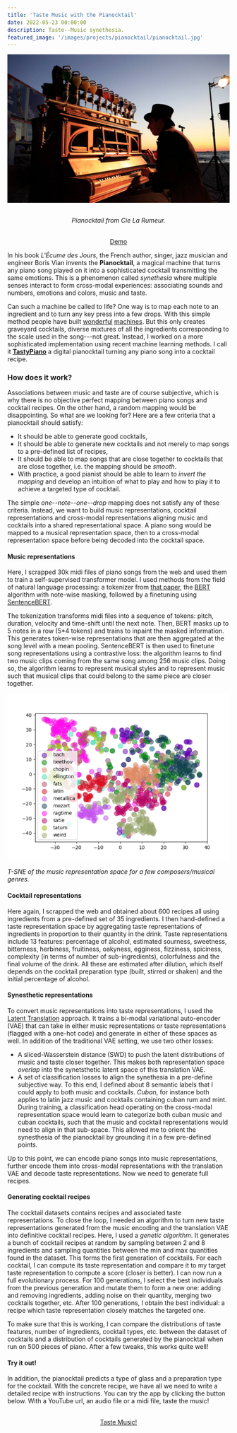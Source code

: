 ```yaml
---
title: 'Taste Music with the Pianocktail'
date: 2022-05-23 00:00:00
description: Taste--Music synethesia.
featured_image: '/images/projects/pianocktail/pianocktail.jpg'
---
```


<img class="image" src="/images/projects/pianocktail/pianocktail.jpg" alt="" style="margin-bottom:1em;"/>
<p class="legend" style="text-align:center; margin-top:1em;">
<i>Pianocktail from Cie La Rumeur.</i></p>

<br>
<center>
<a href="https://huggingface.co/spaces/ccolas/TastyPiano" class="btn">Demo</a>
</center>

<style>
.page li {
    margin-bottom: 0.3em;
    text-indent: -1em; 
    padding-left: 1em;
    font-size:12pt;
}
</style>

In his book *L'Écume des Jours*, the French author, singer, jazz musician and engineer Boris Vian invents the **Pianocktail**, a magical machine that turns any piano song 
played on it into a sophisticated cocktail transmitting the same emotions. This is a phenomenon called *synethesia* where multiple senses interact to form cross-modal 
experiences: associating sounds and numbers, emotions and colors, music and taste.

Can such a machine be called to life? One way is to map each note to an ingredient and to turn any key press into a few drops. With this simple method people have built
[wonderful](https://www.youtube.com/watch?v=pzsDOH-xtrs&list=PLC196AA37A2D1C066&index=3) [machines](https://www.youtube.com/watch?v=y0RJg7I2x34). But this only creates
graveyard cocktails, diverse mixtures of all the ingredients corresponding to the scale used in the song---not great. Instead, I worked on a more 
sophisticated implementation using recent machine learning methods. I call it **[TastyPiano]((https://huggingface.co/spaces/ccolas/TastyPiano))** a digital pianocktail turning 
any piano song into a cocktail recipe. 

### How does it work?

Associations between music and taste are of course subjective, which is why there is no objective perfect mapping between piano songs and cocktail recipes. On the other hand, a 
random mapping would be disappointing. So what are we looking for? Here are a few criteria that a pianocktail should satisfy:

* It should be able to generate good cocktails,
* It should be able to generate new cocktails and not merely to map songs to a pre-defined list of recipes,
* It should be able to map songs that are close together to cocktails that are close together, i.e. the mapping should be *smooth*.
* With practice, a good pianist should be able to learn to *invert the mapping* and develop an intuition of what to play and how to play it to achieve a targeted type of cocktail.

The simple *one--note--one--drop* mapping does not satisfy any of these criteria. Instead, we want to build music representations, cocktail representations and 
cross-modal representations aligning music and cocktails into a shared representational space. A piano song would be mapped to a musical representation space, then to a 
cross-modal representation space before being decoded into the cocktail space. 

#### Music representations

Here, I scrapped 30k midi files of piano songs from the web and used them to train a self-supervised transformer model. I used methods from the field of 
  natural language processing: a tokenizer from [that paper](https://arxiv.org/abs/2107.05944), the [BERT](https://arxiv.org/abs/1810.04805) algorithm with note-wise masking, 
  followed by a finetuning using [SentenceBERT](https://arxiv.org/abs/1908.10084). 

The tokenization transforms midi files into a sequence of tokens: pitch, duration, velocity and time-shift until the next note. Then, BERT masks up to 5 notes in a row (5*4 
tokens) and trains to inpaint the masked information. This generates token-wise representations that are then aggregated at the song level with a mean pooling. SentenceBERT is 
then used to finetune song representations using a contrastive loss: the algorithm learns to find two music clips coming from the same song among 256 music clips. Doing so, the 
algorithm learns to represent musical styles and to represent music such that musical clips that could belong to the same piece are closer together.

<img class="image" src="/images/projects/pianocktail/tsne_b128_r768_represented.png" alt=""/>
<p class="legend">
<i>T-SNE of the music representation space for a few composers/musical genres.</i></p>

#### Cocktail representations

Here again, I scrapped the web and obtained about 600 recipes all using ingredients from a pre-defined set of 35 ingredients. I then hand-defined a taste representation space 
by aggregating taste representations of ingredients in proportion to their quantity in the drink. Taste representations include 13 features: percentage of alcohol, estimated 
sourness, sweetness, bitterness, herbiness, fruitiness, oakyness, egginess, fizziness, spiciness, complexity (in terms of number of sub-ingredients), colorfulness and the final volume of 
the drink. All these are estimated after dilution, which itself depends on the cocktail preparation type (built, stirred or shaken) and the initial percentage of alcohol. 

#### Synesthetic representations

To convert music representations into taste representations, I used the [Latent Translation](https://arxiv.org/abs/1902.08261) approach. It trains a bi-modal variational 
auto-encoder (VAE) that can take in either music representations or taste representations (flagged with a one-hot code) and generate in either of these spaces as well. In 
addition of the traditional VAE setting, we use two other losses: 
* A sliced-Wasserstein distance (SWD) to push the latent distributions of music and taste closer together. This makes both representation space *overlap* into the synetsthetic 
  latent space of this translation VAE.
* A set of classification losses to align the synethesia in a pre-define subjective way. To this end, I defined about 8 semantic labels that I could apply to both music and 
  cocktails. *Cuban*, for instance both applies to latin jazz music and cocktails containing cuban rum and mint. During training, a classification head operating on the 
  cross-modal representation space would learn to categorize both cuban music and cuban cocktails, such that the music and cocktail representations would need to align in that 
  sub-space. This allowed me to orient the synesthesia of the pianocktail by grounding it in a few pre-defined points.

Up to this point, we can encode piano songs into music representations, further encode them into cross-modal representations with the translation VAE and decode taste 
representations. Now we need to generate full recipes.

#### Generating cocktail recipes

The cocktail datasets contains recipes and associated taste representations. To close the loop, I needed an algorithm to turn new taste representations generated from the music 
encoding and the translation VAE into definitive cocktail recipes. Here, I used a *genetic algorithm*. It generates a bunch of cocktail recipes at random by sampling between 2 
and 8 ingredients and sampling quantities between the min and max quantities found in the dataset.  This forms the first generation of cocktails. For each cocktail, I can 
compute its taste representation and compare it to my target taste representation to compute a score (closer is better).  I can now run a full evolutionary process. For 100 
generations, I select the best individuals from the previous generation and mutate them to form a new one: adding and removing ingredients, adding noise on their quantity, 
merging two cocktails together, etc.  After 100 generations, I obtain the best individual: a recipe which taste representation closely matches the targeted one.

To make sure that this is working, I can compare the distributions of taste features, number of ingredients, cocktail types, etc. between the dataset of cocktails and a 
distribution of cocktails generated by the pianocktail when run on 500 pieces of piano. After a few tweaks, this works quite well!

#### Try it out!
In addition, the pianocktail predicts a type of glass and a preparation type for the cocktail. With the concrete recipe, we have all we need to write a detailed recipe with 
instructions. You can try the app by clicking the button below. With a YouTube url, an audio file or a midi file, taste the music!


<br>


<center>
<a href="https://huggingface.co/spaces/ccolas/TastyPiano" class="btn">Taste Music!</a>
</center>

